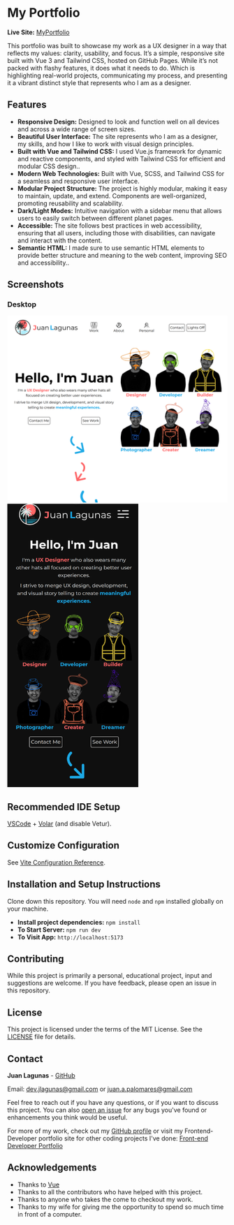 # My Portfolio

**Live Site:** [MyPortfolio](https://juan-lagunas.com/)

This portfolio was built to showcase my work as a UX designer in a way that reflects my values: clarity, usability, and focus. It’s a simple, responsive site built with Vue 3 and Tailwind CSS, hosted on GitHub Pages. While it’s not packed with flashy features, it does what it needs to do. Which is highlighting real-world projects, communicating my process, and presenting it a vibrant distinct style that represents who I am as a designer.

## Features

- **Responsive Design:** Designed to look and function well on all devices and across a wide range of screen sizes.
- **Beautiful User Interface:** The site represents who I am as a designer, my skills, and how I like to work with visual design principles.
- **Built with Vue and Tailwind CSS:** I used Vue.js framework for dynamic and reactive components, and styled with Tailwind CSS for efficient and modular CSS design..
- **Modern Web Technologies:** Built with Vue, SCSS, and Tailwind CSS for a seamless and responsive user interface.
- **Modular Project Structure:** The project is highly modular, making it easy to maintain, update, and extend. Components are well-organized, promoting reusability and scalability.
- **Dark/Light Modes:** Intuitive navigation with a sidebar menu that allows users to easily switch between different planet pages.
- **Accessible:** The site follows best practices in web accessibility, ensuring that all users, including those with disabilities, can navigate and interact with the content.
- **Semantic HTML:** I made sure to use semantic HTML elements to provide better structure and meaning to the web content, improving SEO and accessibility..

## Screenshots

### Desktop

<p float="left">
  <img src="src/assets/images/screenshots/main-screenshot.png" width="auto" alt="Desktop screenshot">
  <img src="src/assets/images/screenshots/mobile-screenshot.png" width="300px" alt="Mobile screenshot">
</p>

## Recommended IDE Setup

[VSCode](https://code.visualstudio.com/) + [Volar](https://marketplace.visualstudio.com/items?itemName=Vue.volar) (and disable Vetur).

## Customize Configuration

See [Vite Configuration Reference](https://vitejs.dev/config/).

## Installation and Setup Instructions

Clone down this repository. You will need `node` and `npm` installed globally on your machine.

- **Install project dependencies:** `npm install`
- **To Start Server:** `npm run dev`
- **To Visit App:** `http://localhost:5173`

## Contributing

While this project is primarily a personal, educational project, input and suggestions are welcome. If you have feedback, please open an issue in this repository.

## License

This project is licensed under the terms of the MIT License. See the [LICENSE](LICENSE) file for details.

## Contact

**Juan Lagunas** - [GitHub](https://github.com/dev-jLagunas)

Email: dev.jlagunas@gmail.com or juan.a.palomares@gmail.com

Feel free to reach out if you have any questions, or if you want to discuss this project. You can also [open an issue](https://github.com/dev-jLagunas/cosmic-neighborhood/issues/new) for any bugs you've found or enhancements you think would be useful.

For more of my work, check out my [GitHub profile](https://github.com/dev-jLagunas) or visit my Frontend-Developer portfolio site for other coding projects I've done: [Front-end Developer Portfolio](https://dev-jlagunas.github.io/my-portfolio/#/)

## Acknowledgements

- Thanks to [Vue](https://vuejs.org/)
- Thanks to all the contributors who have helped with this project.
- Thanks to anyone who takes the come to checkout my work.
- Thanks to my wife for giving me the opportunity to spend so much time in front of a computer.
